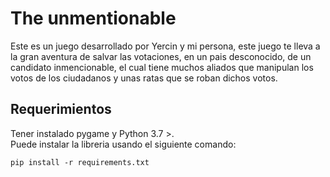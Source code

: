 # The unmentionable
Este es un juego desarrollado por Yercin y mi persona, este juego te lleva a la gran aventura de salvar las votaciones, en un pais desconocido, de un candidato inmencionable, el cual tiene muchos aliados que manipulan los votos de los ciudadanos y unas ratas que se roban dichos votos.  
## Requerimientos
Tener instalado pygame y Python 3.7 >.  
Puede instalar la libreria usando el siguiente comando:

```
pip install -r requirements.txt    
```

